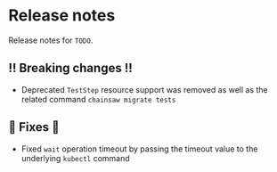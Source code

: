 # Release notes

Release notes for `TODO`.

<!--
## 💫 New features 💫

## ✨ UI changes ✨

## ⭐ Examples ⭐

## ⛵ Tutorials ⛵

## 📚 Docs 📚

## 🎸 Misc 🎸
-->

## ‼️ Breaking changes ‼️

- Deprecated `TestStep` resource support was removed as well as the related command `chainsaw migrate tests`

## 🔧 Fixes 🔧

- Fixed `wait` operation timeout by passing the timeout value to the underlying `kubectl` command